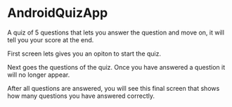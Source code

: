 # AndroidQuizApp
A quiz of 5 questions that lets you answer the question and move on, it will tell you your score at the end.


First screen lets gives you an opiton to start the quiz.

Next goes the questions of the quiz. Once you have answered a question it will no longer appear.

After all questions are answered, you will see this final screen that shows how many questions you have answered correctly.

